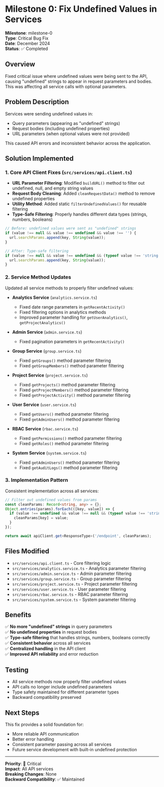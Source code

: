 # Milestone 0: Fix Undefined Values in Services

**Milestone**: milestone-0  
**Type**: Critical Bug Fix  
**Date**: December 2024  
**Status**: ✅ Completed  

## Overview

Fixed critical issue where undefined values were being sent to the API, causing "undefined" strings to appear in request parameters and bodies. This was affecting all service calls with optional parameters.

## Problem Description

Services were sending undefined values in:
- Query parameters (appearing as "undefined" strings)
- Request bodies (including undefined properties)
- URL parameters (when optional values were not provided)

This caused API errors and inconsistent behavior across the application.

## Solution Implemented

### 1. Core API Client Fixes (`src/services/api.client.ts`)

- **URL Parameter Filtering**: Modified `buildURL()` method to filter out undefined, null, and empty string values
- **Request Body Cleaning**: Added `cleanRequestData()` method to remove undefined properties
- **Utility Method**: Added static `filterUndefinedValues()` for reusable filtering
- **Type-Safe Filtering**: Properly handles different data types (strings, numbers, booleans)

```typescript
// Before: undefined values were sent as "undefined" strings
if (value !== null && value !== undefined && value !== '') {
  url.searchParams.append(key, String(value));
}

// After: Type-safe filtering
if (value !== null && value !== undefined && (typeof value !== 'string' || value !== '')) {
  url.searchParams.append(key, String(value));
}
```

### 2. Service Method Updates

Updated all service methods to properly filter undefined values:

- **Analytics Service** (`analytics.service.ts`)
  - Fixed date range parameters in `getRecentActivity()`
  - Fixed filtering options in analytics methods
  - Improved parameter handling for `getUserAnalytics()`, `getProjectAnalytics()`

- **Admin Service** (`admin.service.ts`)
  - Fixed pagination parameters in `getRecentActivity()`

- **Group Service** (`group.service.ts`)
  - Fixed `getGroups()` method parameter filtering
  - Fixed `getGroupMembers()` method parameter filtering

- **Project Service** (`project.service.ts`)
  - Fixed `getProjects()` method parameter filtering
  - Fixed `getProjectMembers()` method parameter filtering
  - Fixed `getProjectActivity()` method parameter filtering

- **User Service** (`user.service.ts`)
  - Fixed `getUsers()` method parameter filtering
  - Fixed `getAdminUsers()` method parameter filtering

- **RBAC Service** (`rbac.service.ts`)
  - Fixed `getPermissions()` method parameter filtering
  - Fixed `getRoles()` method parameter filtering

- **System Service** (`system.service.ts`)
  - Fixed `getAdminUsers()` method parameter filtering
  - Fixed `getAuditLogs()` method parameter filtering

### 3. Implementation Pattern

Consistent implementation across all services:

```typescript
// Filter out undefined values from params
const cleanParams: Record<string, any> = {};
Object.entries(params).forEach(([key, value]) => {
  if (value !== undefined && value !== null && (typeof value !== 'string' || value !== '')) {
    cleanParams[key] = value;
  }
});

return await apiClient.get<ResponseType>('/endpoint', cleanParams);
```

## Files Modified

- `src/services/api.client.ts` - Core filtering logic
- `src/services/analytics.service.ts` - Analytics parameter filtering
- `src/services/admin.service.ts` - Admin parameter filtering  
- `src/services/group.service.ts` - Group parameter filtering
- `src/services/project.service.ts` - Project parameter filtering
- `src/services/user.service.ts` - User parameter filtering
- `src/services/rbac.service.ts` - RBAC parameter filtering
- `src/services/system.service.ts` - System parameter filtering

## Benefits

✅ **No more "undefined" strings** in query parameters  
✅ **No undefined properties** in request bodies  
✅ **Type-safe filtering** that handles strings, numbers, booleans correctly  
✅ **Consistent behavior** across all services  
✅ **Centralized handling** in the API client  
✅ **Improved API reliability** and error reduction  

## Testing

- All service methods now properly filter undefined values
- API calls no longer include undefined parameters
- Type safety maintained for different parameter types
- Backward compatibility preserved

## Next Steps

This fix provides a solid foundation for:
- More reliable API communication
- Better error handling
- Consistent parameter passing across all services
- Future service development with built-in undefined protection

---

**Priority**: 🔴 Critical  
**Impact**: All API services  
**Breaking Changes**: None  
**Backward Compatibility**: ✅ Maintained 